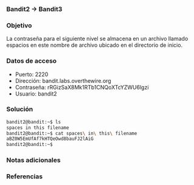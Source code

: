 ### Bandit2 -> Bandit3

### Objetivo
La contraseña para el siguiente nivel se almacena en un archivo llamado espacios en este nombre de archivo ubicado en el directorio de inicio.
### Datos de acceso
- Puerto: 2220
- Dirección: bandit.labs.overthewire.org
- Contraseña: rRGizSaX8Mk1RTb1CNQoXTcYZWU6lgzi
- Usuario: bandit2
### Solución

```bash
bandit2@bandit:~$ ls
spaces in this filename
bandit2@bandit:~$ cat spaces\ in\ this\ filename
aBZ0W5EmUfAf7kHTQeOwd8bauFJ2lAiG
bandit2@bandit:~$
```

### Notas adicionales

### Referencias
